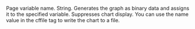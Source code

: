 Page variable name. String. Generates the graph as
binary data and assigns it to the specified variable.
Suppresses chart display. You can use the name value in
the cffile tag to write the chart to a file.